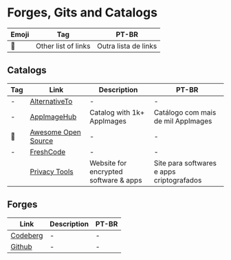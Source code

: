 # Forges, Gits and Catalogs

| Emoji | Tag                 | PT-BR                |
| ----- | ------------------- | -------------------- |
| 📑    | Other list of links | Outra lista de links |

## Catalogs

| Tag | Link                                                  | Description                           | PT-BR                                     |
| --- | ----------------------------------------------------- | ------------------------------------- | ----------------------------------------- |
| -   | [AlternativeTo](https://alternativeto.net/)           | -                                     | -                                         |
| -   | [AppImageHub](https://www.appimagehub.com)            | Catalog with 1k+ AppImages            | Catálogo com mais de mil AppImages        |
| 📑  | [Awesome Open Source](https://awesomeopensource.com/) | -                                     | -                                         |
| -   | [FreshCode](https://freshcode.club/)                  | -                                     | -                                         |
|     | [Privacy Tools](https://www.privacytools.io/)         | Website for encrypted software & apps | Site para softwares e apps criptografados |

## Forges

| Link                              | Description | PT-BR |
| --------------------------------- | ----------- | ----- |
| [Codeberg](https://codeberg.org/) | -           | -     |
| [Github](https://github.com/)     | -           | -     |